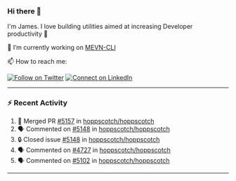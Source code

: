 ### Hi there 👋

I'm James. I love building utilities aimed at increasing Developer productivity :raised_hands: 

🔭 I’m currently working on [MEVN-CLI](https://github.com/madlabsinc/mevn-cli)

📫 How to reach me:

[![Follow on Twitter](https://img.shields.io/badge/--twitter?label=Twitter&logo=Twitter&style=social)](https://twitter.com/james_madhacks) [![Connect on LinkedIn](https://img.shields.io/badge/--linkedin?label=LinkedIn&logo=LinkedIn&style=social)](https://www.linkedin.com/in/jamesgeorge007)

---

### :zap: Recent Activity

<!--START_SECTION:activity-->
1. 🎉 Merged PR [#5157](https://github.com/hoppscotch/hoppscotch/pull/5157) in [hoppscotch/hoppscotch](https://github.com/hoppscotch/hoppscotch)
2. 🗣 Commented on [#5148](https://github.com/hoppscotch/hoppscotch/issues/5148#issuecomment-2976489472) in [hoppscotch/hoppscotch](https://github.com/hoppscotch/hoppscotch)
3. 🔒 Closed issue [#5148](https://github.com/hoppscotch/hoppscotch/issues/5148) in [hoppscotch/hoppscotch](https://github.com/hoppscotch/hoppscotch)
4. 🗣 Commented on [#4727](https://github.com/hoppscotch/hoppscotch/issues/4727#issuecomment-2975439506) in [hoppscotch/hoppscotch](https://github.com/hoppscotch/hoppscotch)
5. 🗣 Commented on [#5102](https://github.com/hoppscotch/hoppscotch/issues/5102#issuecomment-2975296769) in [hoppscotch/hoppscotch](https://github.com/hoppscotch/hoppscotch)
<!--END_SECTION:activity-->

---

<!--
**jamesgeorge007/jamesgeorge007** is a ✨ _special_ ✨ repository because its `README.md` (this file) appears on your GitHub profile.

Here are some ideas to get you started:

- 🌱 I’m currently learning ...
- 👯 I’m looking to collaborate on ...
- 🤔 I’m looking for help with ...
- 💬 Ask me about ...
- 😄 Pronouns: ...
- ⚡ Fun fact: ...
-->
